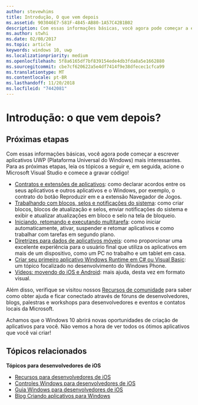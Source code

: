 ```yaml
---
author: stevewhims
title: Introdução, O que vem depois
ms.assetid: 903046E7-581F-4845-AB80-1A57C42B1B02
description: Com essas informações básicas, você agora pode começar a escrever aplicativos UWP (Plataforma Universal do Windows) mais interessantes.
ms.author: stwhi
ms.date: 02/08/2017
ms.topic: article
keywords: windows 10, uwp
ms.localizationpriority: medium
ms.openlocfilehash: 5f8a6165df7bf839154ede4db3fda8a5e1662880
ms.sourcegitcommit: cbe7cf620622a5e4df7414f9e38dfecec1cfca99
ms.translationtype: MT
ms.contentlocale: pt-BR
ms.lasthandoff: 11/20/2018
ms.locfileid: "7442081"
---
```

# <a name="getting-started-what-next"></a>Introdução: o que vem depois?


## <a name="next-steps"></a>Próximas etapas

Com essas informações básicas, você agora pode começar a escrever aplicativos UWP (Plataforma Universal do Windows) mais interessantes. Para as próximas etapas, leia os tópicos a seguir e, em seguida, acione o Microsoft Visual Studio e comece a gravar código!

-   [Contratos e extensões de aplicativos](https://msdn.microsoft.com/library/windows/apps/hh464906): como declarar acordos entre os seus aplicativos e outros aplicativos e o Windows, por exemplo, o contrato do botão Reproduzir em e a extensão Navegador de Jogos.
-   [Trabalhando com blocos, selos e notificações do sistema](https://msdn.microsoft.com/library/windows/apps/xaml/hh868259): como criar blocos, blocos de atualização e selos, enviar notificações do sistema e exibir e atualizar atualizações em bloco e selo na tela de bloqueio.
-   [Iniciando, retomando e executando multitarefa](https://msdn.microsoft.com/library/windows/apps/hh770837): como iniciar automaticamente, ativar, suspender e retomar aplicativos e como trabalhar com tarefas em segundo plano.
-   [Diretrizes para dados de aplicativos móveis](https://msdn.microsoft.com/library/windows/apps/hh465094): como proporcionar uma excelente experiência para o usuário final que utiliza os aplicativos em mais de um dispositivo, como um PC no trabalho e um tablet em casa.
-   [Criar seu primeiro aplicativo Windows Runtime em C# ou Visual Basic](http://go.microsoft.com/fwlink/p/?LinkID=394138): um tópico focalizado no desenvolvimento do Windows Phone.
-   [Vídeos: movendo do iOS e Android](https://msdn.microsoft.com/library/windows/apps/dn393982): mais ajuda, desta vez em formato visual.

Além disso, verifique se visitou nossos [Recursos de comunidade](https://developer.microsoft.com/en-us/windows/support) para saber como obter ajuda e ficar conectado através de fóruns de desenvolvedores, blogs, palestras e workshops para desenvolvedores e eventos e contatos locais da Microsoft.

Achamos que o Windows 10 abrirá novas oportunidades de criação de aplicativos para você. Não vemos a hora de ver todos os ótimos aplicativos que você vai criar!

## <a name="related-topics"></a>Tópicos relacionados

**Tópicos para desenvolvedores de iOS**
* [Recursos para desenvolvedores de iOS](https://msdn.microsoft.com/library/windows/apps/jj945493)
* [Controles Windows para desenvolvedores de iOS](https://msdn.microsoft.com/library/windows/apps/dn263255)
* [Guia Windows para desenvolvedores de iOS](https://msdn.microsoft.com/library/windows/apps/dn263256)
* [Blog Criando aplicativos para Windows](https://blogs.windows.com/buildingapps/2016/01/27/visual-studio-walkthrough-for-ios-developers/)
